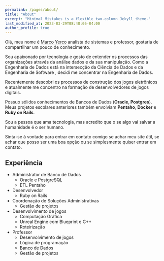 ```yaml
---
permalink: /pages/about/
title: "About"
excerpt: "Minimal Mistakes is a flexible two-column Jekyll theme."
last_modified_at: 2023-03-29T08:48:05-04:00
author_profile: true
---
```


Olá, meu nome é [Marco Yerco](mailto:cafegeekedu@gmail.com) analista de sistemas e professor, gostaria de compartilhar um pouco de conhecimento.

Sou apaixonado por tecnologia e gosto de entender os processos das organizações através da análise dados e da sua manipulação. Como a Engenharia de Dados está na intersecção da Ciência de Dados e da Engenharia de Software , decidi me concentrar na Engenharia de Dados.

Recentemente descobri os processos de construção dos jogos eletrônicos e atualmente me concentro na formação de desenvolvedores de jogos digitais.

Possuo sólidos conhecimentos de Bancos de Dados (**Oracle, Postgres**). Meus projetos escolares anteriores também envolviam **Pentaho**, **Docker** e **Ruby on Rails**.

Sou a pessoa que ama tecnologia, mas acredito que o se algo vai salvar a humanidade é o ser humano.

Sinta-se à vontade para entrar em contato comigo se achar meu site útil, se achar que posso ser uma boa opção ou se simplesmente quiser entrar em contato.

## Experiência

- Administrator de Banco de Dados
  - Oracle e PostgreSQL
  - ETL Pentaho
- Desenvolvedor
  - Ruby on Rails
- Coordenação de Soluções Administrativas
  - Gestão de projetos
- Desenvolvimento de jogos
  - Computação Gráfica
  - Unreal Engine com Blueprint e C++
  - Roteirização
- Professor
  - Desenvolvimento de jogos
  - Lógica de programação
  - Banco de Dados
  - Gestão de projetos
